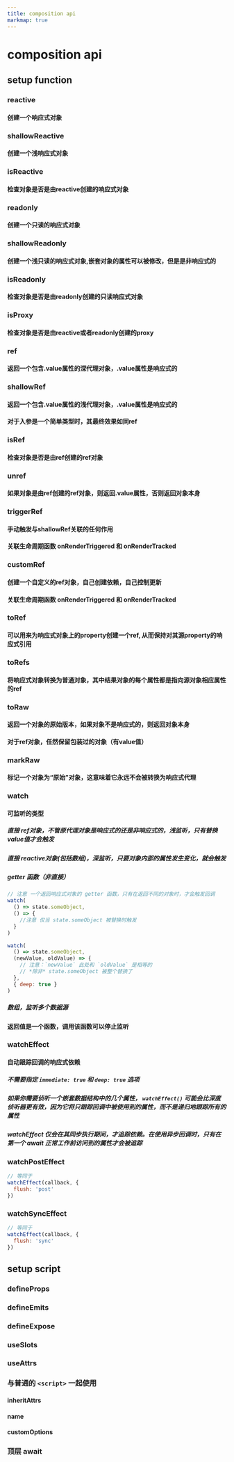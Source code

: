 ```yaml
---
title: composition api
markmap: true
---
```


# composition api

## setup function

### reactive

#### 创建一个响应式对象

### shallowReactive

#### 创建一个浅响应式对象

### isReactive

#### 检查对象是否是由reactive创建的响应式对象

### readonly

#### 创建一个只读的响应式对象

### shallowReadonly

#### 创建一个浅只读的响应式对象,嵌套对象的属性可以被修改，但是是非响应式的

### isReadonly

#### 检查对象是否是由readonly创建的只读响应式对象

### isProxy

#### 检查对象是否是由reactive或者readonly创建的proxy

### ref

#### 返回一个包含.value属性的深代理对象，.value属性是响应式的

### shallowRef

#### 返回一个包含.value属性的浅代理对象，.value属性是响应式的

#### 对于入参是一个简单类型时，其最终效果如同ref

### isRef

#### 检查对象是否是由ref创建的ref对象

### unref

#### 如果对象是由ref创建的ref对象，则返回.value属性，否则返回对象本身

### triggerRef

#### 手动触发与shallowRef关联的任何作用

#### 关联生命周期函数 onRenderTriggered 和 onRenderTracked

### customRef

#### 创建一个自定义的ref对象，自己创建依赖，自己控制更新

#### 关联生命周期函数 onRenderTriggered 和 onRenderTracked

### toRef

#### 可以用来为响应式对象上的property创建一个ref, 从而保持对其源property的响应式引用

### toRefs

#### 将响应式对象转换为普通对象，其中结果对象的每个属性都是指向源对象相应属性的ref

### toRaw

#### 返回一个对象的原始版本，如果对象不是响应式的，则返回对象本身

#### 对于ref对象，任然保留包装过的对象（有value值）

### markRaw

#### 标记一个对象为“原始”对象，这意味着它永远不会被转换为响应式代理

### watch

#### 可监听的类型

##### 直接 ref对象，不管原代理对象是响应式的还是非响应式的，浅监听，只有替换value值才会触发

##### 直接 reactive对象(包括数组)，深监听，只要对象内部的属性发生变化，就会触发

##### getter 函数（非直接）

```js
// 注意 一个返回响应式对象的 getter 函数，只有在返回不同的对象时，才会触发回调
watch(
  () => state.someObject,
  () => {
    //注意 仅当 state.someObject 被替换时触发
  }
)
```

```js
watch(
  () => state.someObject,
  (newValue, oldValue) => {
    // 注意：`newValue` 此处和 `oldValue` 是相等的
    // *除非* state.someObject 被整个替换了
  },
  { deep: true }
)
```

##### 数组，监听多个数据源

#### 返回值是一个函数，调用该函数可以停止监听

### watchEffect

#### 自动跟踪回调的响应式依赖

##### 不需要指定 `immediate: true` 和 `deep: true` 选项

##### 如果你需要侦听一个嵌套数据结构中的几个属性， `watchEffect()` 可能会比深度侦听器更有效，因为它将只跟踪回调中被使用到的属性，而不是递归地跟踪所有的属性

##### watchEffect 仅会在其同步执行期间，才追踪依赖。在使用异步回调时，只有在第一个 await 正常工作前访问到的属性才会被追踪

### watchPostEffect

```js
// 等同于
watchEffect(callback, {
  flush: 'post'
})
```

### watchSyncEffect

```js
// 等同于
watchEffect(callback, {
  flush: 'sync'
})
```

## setup script

### defineProps

### defineEmits

### defineExpose

### useSlots

### useAttrs

### 与普通的 `<script>` 一起使用

#### inheritAttrs

#### name

#### customOptions

### 顶层 await
